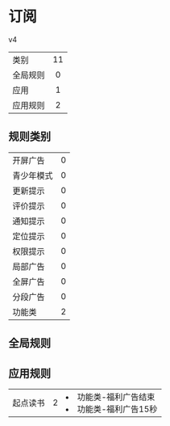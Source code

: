 # 订阅

v4

|||
| - |:-:|
|类别|11|
|全局规则|0|
|应用|1|
|应用规则|2|

## 规则类别

|||
| - |:-:|
|开屏广告|0|
|青少年模式|0|
|更新提示|0|
|评价提示|0|
|通知提示|0|
|定位提示|0|
|权限提示|0|
|局部广告|0|
|全屏广告|0|
|分段广告|0|
|功能类|2|

## 全局规则



## 应用规则

||||
| - |:-:|-|
|起点读书|2|<li>功能类-福利广告结束<li>功能类-福利广告15秒|
